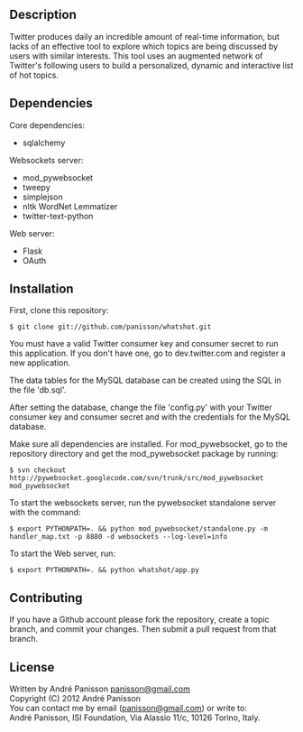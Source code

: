 Description
-----------

Twitter produces daily an incredible amount of real-time information, but lacks of an effective tool 
to explore which topics are being discussed by users with similar interests. 
This tool uses an augmented network of Twitter's following users to build a personalized, 
dynamic and interactive list of hot topics.

Dependencies
------------

Core dependencies:
- sqlalchemy

Websockets server:
- mod_pywebsocket
- tweepy
- simplejson
- nltk WordNet Lemmatizer
- twitter-text-python

Web server:
- Flask
- OAuth

Installation
-------
First, clone this repository:

```
$ git clone git://github.com/panisson/whatshot.git
```

You must have a valid Twitter consumer key and consumer secret to run this application.
If you don't have one, go to dev.twitter.com and register a new application.

The data tables for the MySQL database can be created using the SQL in the file 'db.sql'.

After setting the database, change the file 'config.py' with your Twitter consumer key and consumer secret
and with the credentials for the MySQL database.

Make sure all dependencies are installed. 
For mod_pywebsocket, go to the repository directory and get the mod_pywebsocket package by running:

```
$ svn checkout http://pywebsocket.googlecode.com/svn/trunk/src/mod_pywebsocket mod_pywebsocket
```

To start the websockets server, run the pywebsocket standalone server with the command:

```
$ export PYTHONPATH=. && python mod_pywebsocket/standalone.py -m handler_map.txt -p 8880 -d websockets --log-level=info
```

To start the Web server, run:
```
$ export PYTHONPATH=. && python whatshot/app.py
```

Contributing
------------
If you have a Github account please fork the repository,
create a topic branch, and commit your changes.
Then submit a pull request from that branch.

License
-------
Written by André Panisson <panisson@gmail.com>  
Copyright (C) 2012 André Panisson  
You can contact me by email (panisson@gmail.com) or write to:  
André Panisson, ISI Foundation, Via Alassio 11/c, 10126 Torino, Italy.
